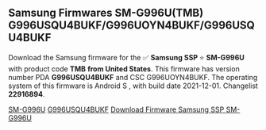 <h2>Samsung Firmwares SM-G996U(TMB) G996USQU4BUKF/G996UOYN4BUKF/G996USQU4BUKF</h2>
Download the Samsung firmware for the ✅ <strong>Samsung SSP </strong> ⭐ <strong>SM-G996U</strong> with product code <strong>TMB</strong> <strong> from United States</strong>. This firmware has version number PDA <strong>G996USQU4BUKF</strong> and CSC G996UOYN4BUKF. The operating system of this firmware is Android S , with build date 2021-12-01. Changelist <strong>22916894</strong>.


[SM-G996U](https://samfirm.shop/samsung/model/SM-G996U)
[G996USQU4BUKF](https://samfirm.shop/samsung/pda/G996USQU4BUKF)
[Download Firmware Samsung SSP SM-G996U](https://samfirm.shop/samsung/firmware/479143)
